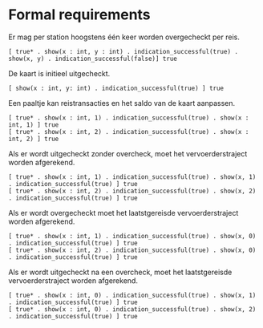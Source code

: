 Formal requirements
===================

Er mag per station hoogstens één keer worden overgecheckt per reis.

    [ true* . show(x : int, y : int) . indication_successful(true) . show(x, y) . indication_successful(false)] true

De kaart is initieel uitgecheckt.

    [ show(x : int, y: int) . indication_successful(true) ] true

Een paaltje kan reistransacties en het saldo van de kaart aanpassen.

    [ true* . show(x : int, 1) . indication_successful(true) . show(x : int, 1) ] true
    [ true* . show(x : int, 2) . indication_successful(true) . show(x : int, 2) ] true

Als er wordt uitgecheckt zonder overcheck, moet het vervoerderstraject worden afgerekend. 

    [ true* . show(x : int, 1) . indication_successful(true) . show(x, 1) . indication_successful(true) ] true
    [ true* . show(x : int, 2) . indication_successful(true) . show(x, 2) . indication_successful(true) ] true

Als er wordt overgecheckt moet het laatstgereisde vervoerderstraject worden afgerekend.

    [ true* . show(x : int, 1) . indication_successful(true) . show(x, 0) . indication_successful(true) ] true
    [ true* . show(x : int, 2) . indication_successful(true) . show(x, 0) . indication_successful(true) ] true

Als er wordt uitgecheckt na een overcheck, moet het laatstgereisde vervoerderstraject worden afgerekend.

    [ true* . show(x : int, 0) . indication_successful(true) . show(x, 1) . indication_successful(true) ] true
    [ true* . show(x : int, 0) . indication_successful(true) . show(x, 2) . indication_successful(true) ] true